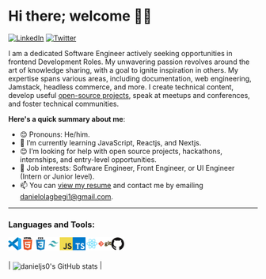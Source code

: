 # Hi there; welcome 👋🏾

[![LinkedIn](https://img.shields.io/badge/LinkedIn-Connect-blue?style=flat&logo=linkedin)](https://www.linkedin.com/in/damilola-olagbegi-ba83a1243/) [![Twitter](https://img.shields.io/badge/Twitter-Follow-blue?style=flat&logo=twitter)](https://twitter.com/iamdamiburna)


I am a dedicated Software Engineer actively seeking opportunities in frontend Development Roles. My unwavering passion revolves around the art of knowledge sharing, with a goal to ignite inspiration in others. My expertise spans various areas, including documentation, web engineering, Jamstack, headless commerce, and more. I create technical content, develop useful  [open-source projects](https://github.com/daniel-js0), speak at meetups and conferences, and foster technical communities.


**Here's a quick summary about me**:

- 😊 Pronouns: He/him.
- 🌱 I’m currently learning JavaScript, Reactjs, and Nextjs.
- 😊 I’m looking for help with open source projects, hackathons, internships, and entry-level opportunities.
- 💼 Job interests: Software Engineer, Front Engineer, or UI Engineer (Intern or Junior level).
- 📫 You can [view my resume](#) and contact me by emailing danielolagbegi1@gmail.com.

---
### Languages and Tools:
<img align="left" alt="Visual Studio Code" width="26px" src="https://raw.githubusercontent.com/github/explore/80688e429a7d4ef2fca1e82350fe8e3517d3494d/topics/visual-studio-code/visual-studio-code.png" />
<img align="left" alt="HTML5" width="26px" src="https://raw.githubusercontent.com/github/explore/80688e429a7d4ef2fca1e82350fe8e3517d3494d/topics/html/html.png" />
<img align="left" alt="CSS3" width="26px" src="https://raw.githubusercontent.com/github/explore/80688e429a7d4ef2fca1e82350fe8e3517d3494d/topics/css/css.png" />
<img align="left" alt="TailwindCSS" width="26px" src="https://raw.githubusercontent.com/github/explore/80688e429a7d4ef2fca1e82350fe8e3517d3494d/topics/tailwind/tailwind.png" />
<img align="left" alt="JavaScript" width="26px" src="https://raw.githubusercontent.com/github/explore/80688e429a7d4ef2fca1e82350fe8e3517d3494d/topics/javascript/javascript.png" />
<img align="left" alt="TypeScript" width="26px" src="https://raw.githubusercontent.com/github/explore/80688e429a7d4ef2fca1e82350fe8e3517d3494d/topics/typescript/typescript.png" />
<img align="left" alt="React" width="26px" src="https://raw.githubusercontent.com/github/explore/80688e429a7d4ef2fca1e82350fe8e3517d3494d/topics/react/react.png" />
<img align="left" alt="Git" width="26px" src="https://raw.githubusercontent.com/github/explore/80688e429a7d4ef2fca1e82350fe8e3517d3494d/topics/git/git.png" />
<img align="left" alt="GitHub" width="26px" src="https://raw.githubusercontent.com/github/explore/78df643247d429f6cc873026c0622819ad797942/topics/github/github.png" />

<br />
<br />

| <img align="center" src="https://github-readme-stats.vercel.app/api/top-langs/?username=daniel-js0&langs_count=8&layout=compact&hide_border=true&theme=tokyonight" alt="danieljs0's GitHub stats" /> |

